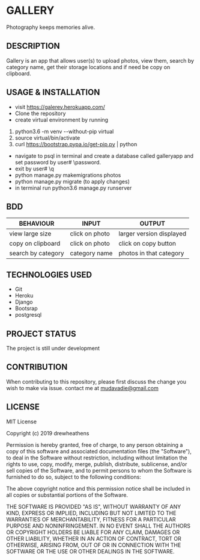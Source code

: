 # GALLERY
Photography keeps memories alive.

## DESCRIPTION
Gallery is an app that allows user(s) to upload photos, view them, search by category name, get their storage locations and if need be copy on clipboard.

## USAGE & INSTALLATION
- visit https://galerey.herokuapp.com/
- Clone the repository
- create virtual environment by running
1. python3.6 -m venv --without-pip virtual
2. source virtual/bin/activate
3. curl https://bootstrap.pypa.io/get-pip.py | python
- navigate to psql in terminal and create a database called galleryapp and set password by user# \password.
- exit by user# \q
- python manage.py makemigrations photos
- python manage.py migrate (to apply changes)
- in terminal run
python3.6 manage.py runserver

## BDD
|BEHAVIOUR|INPUT|OUTPUT|
|---------|-----|------|
|view large size|click on photo|larger version displayed|
|copy on clipboard|click on photo|click on copy button|
|search by category|category name|photos in that category| 
## TECHNOLOGIES USED
- Git
- Heroku
- Django
- Bootsrap
- postgresql
## PROJECT STATUS

The project is still under development

## CONTRIBUTION

When contributing to this repository, please first discuss the change you wish to make via issue.
contact me at mudavadie@gmail.com


## LICENSE

MIT License

Copyright (c) 2019 drewheathens

Permission is hereby granted, free of charge, to any person obtaining a copy
of this software and associated documentation files (the "Software"), to deal
in the Software without restriction, including without limitation the rights
to use, copy, modify, merge, publish, distribute, sublicense, and/or sell
copies of the Software, and to permit persons to whom the Software is
furnished to do so, subject to the following conditions:

The above copyright notice and this permission notice shall be included in all
copies or substantial portions of the Software.

THE SOFTWARE IS PROVIDED "AS IS", WITHOUT WARRANTY OF ANY KIND, EXPRESS OR
IMPLIED, INCLUDING BUT NOT LIMITED TO THE WARRANTIES OF MERCHANTABILITY,
FITNESS FOR A PARTICULAR PURPOSE AND NONINFRINGEMENT. IN NO EVENT SHALL THE
AUTHORS OR COPYRIGHT HOLDERS BE LIABLE FOR ANY CLAIM, DAMAGES OR OTHER
LIABILITY, WHETHER IN AN ACTION OF CONTRACT, TORT OR OTHERWISE, ARISING FROM,
OUT OF OR IN CONNECTION WITH THE SOFTWARE OR THE USE OR OTHER DEALINGS IN THE
SOFTWARE.